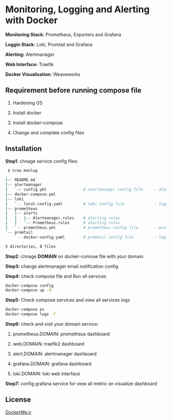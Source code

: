# Monitoring, Logging and Alerting with Docker

**Monitoring Stack:** Prometheus, Exporters and Grafana

**Loggin Stack:** Loki, Promtail and Grafana

**Alerting:** Alertmanager

**Web Interface:** Traefik 

**Docker Visualisation:** Weaveworks

## Requirement before running compose file

1. Hardening OS

2. Install docker 

3. Install docker-compose

4. Change and complate config files


## Installation

**Step1**: chnage service config files:

```bash
 $ tree monlog
.
|-- README.md
|-- alertmanager
|   `-- config.yml                # alertmanager config file     - alerting service  
|-- docker-compose.yml
|-- loki
|   `-- local-config.yaml         # loki config file             - logging service
|-- prometheus
|   |-- alerts
|   |   |-- Alertmanager.rules    # alerting rules
|   |   `-- Prometheus.rules      # alerting rules
|   `-- prometheus.yml            # prometheus config file       - minitoring service
`-- promtail
    `-- docker-config.yaml        # promtail config file         - log forwarder

5 directories, 8 files
```

**Step2**: chnage **DOMAIN** on docker-comose file with your domain.

**Step3:** change alertmanager email notification config

**Step4:** check compose file and Run all services

```bash
docker-compose config
docker-compose up -d
```
**Step5:** Check compose services and view all services logs

```bash
docker-compose ps
docker-compose logs -f
```

**Step6:** check and visit your domain service:


1. prometheus.DOMAIN: prometheus dashboard

2. web.DOMAIN: traefik2 dashboard

3. alert.DOMAIN: alertmanager dashboard

4. grafana.DOMAIN: grafana dashboard

5. loki.DOMAIN: loki web interface


**Step7:** config grafana service for view all metric on visualize dashboard


## License
[DockerMe.ir](https://dockerme.ir)

